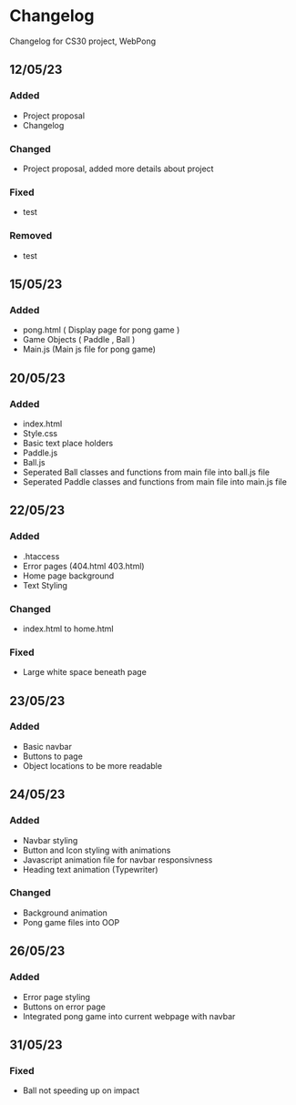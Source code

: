 # Changelog
Changelog for CS30 project, WebPong

## 12/05/23

### Added
- Project proposal
- Changelog

### Changed
- Project proposal, added more details about project

### Fixed
- test

### Removed
- test

## 15/05/23

### Added
- pong.html ( Display page for pong game )
- Game Objects ( Paddle , Ball )
- Main.js (Main js file for pong game)

## 20/05/23

### Added
- index.html
- Style.css
- Basic text place holders
- Paddle.js
- Ball.js
- Seperated Ball classes and functions from main file into ball.js file
- Seperated Paddle classes and functions from main file into main.js file

## 22/05/23

### Added
- .htaccess
- Error pages (404.html 403.html)
- Home page background
- Text Styling

### Changed
- index.html to home.html

### Fixed
- Large white space beneath page

## 23/05/23

### Added
- Basic navbar
- Buttons to page
- Object locations to be more readable

## 24/05/23

### Added
- Navbar styling
- Button and Icon styling with animations
- Javascript animation file for navbar responsivness
- Heading text animation (Typewriter)

### Changed
- Background animation
- Pong game files into OOP

## 26/05/23

### Added
- Error page styling
- Buttons on error page
- Integrated pong game into current webpage with navbar

## 31/05/23

### Fixed
- Ball not speeding up on impact